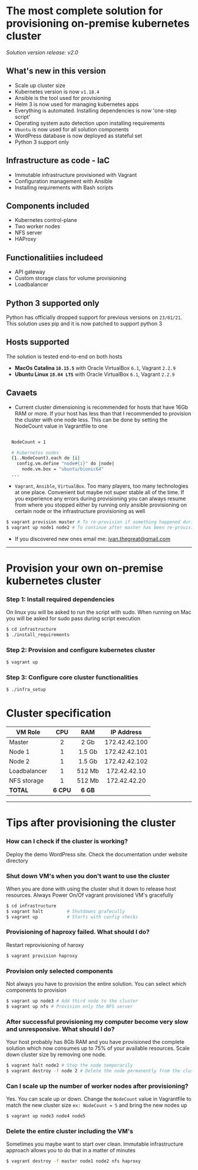 #  The most complete solution for provisioning on-premise kubernetes cluster
_Solution version release: v2.0_
## What's new in this version
- Scale up cluster size
- Kubernetes version is now `v1.18.4`
- Ansible is the tool used for provisioning
- Helm 3 is now used for managing kubernetes apps
- Everything is automated. Installing dependencies is now 'one-step script'
- Operating system auto detection upon installing requirements
- `Ubuntu` is now used for all solution components
- WordPress database is now deployed as stateful set
- Python 3 support only

## Infrastructure as code - IaC

- Immutable infrastructure provisioned with Vagrant
- Configuration management with Ansible
- Installing requirements with Bash scripts

## Components included
- Kubernetes control-plane
- Two worker nodes
- NFS server
- HAProxy

## Functionalitiies includeed
- API gateway
- Custom storage class for volume provisioning
- Loadbalancer

## Python 3 supported only
Python has officially dropped support for previous versions on `23/01/21`. This solution uses pip and it is now patched to support python 3

## Hosts supported
The solution is tested end-to-end on both hosts

- **MacOs Catalina `10.15.5`** with Oracle VirtualBox `6.1`, Vagrant `2.2.9`
- **Ubuntu Linux `18.04 LTS`** with Oracle VirtualBox `6.1`, Vagrant `2.2.9`

## Cavaets
- Current cluster dimensioning is recommended for hosts that have 16Gb RAM or more. If your host has less than that I recommended to provision the cluster with one node less. This can be done by setting the NodeCount value in Vagrantfile to one

```bash

  NodeCount = 1

  # Kubernetes nodes
  (1..NodeCount).each do |i|
    config.vm.define "node#{i}" do |node|
      node.vm.box = "ubuntu/bionic64"
  ...
```
- `Vagrant`, `Ansible`, `VirtualBox`. Too many players, too many technologies at one place. Convenient but maybe not super stable all of the time. If you experience any errors during provisioning you can always resume from where you stopped either by running only ansible provisioning on certain node or the infrastructure provisioning as well

```bash
$ vagrant provision master # To re-provision if something happened during ansible provisioning
$ vagrant up node1 node2 # To continue after master has been re-provisioned manually
```
- If you discovered new ones email me: ivan.thegreat@gmail.com

---

# Provision your own on-premise kubernetes cluster

### Step 1: Install required dependencies
On linux you will be asked to run the script with sudo. When running on Mac you will be asked for sudo pass during script execution
```bash
$ cd infrastructure
$ ./install_requirements
```

### Step 2: Provision and configure kubernetes cluster
```bash
$ vagrant up
```

### Step 3: Configure core cluster functionalities
```bash
$ ./infra_setup
```

# Cluster specification

| VM Role   |      CPU     |  RAM | IP Address
|--------|:-------------:|:------:|:----:|
| Master |  2 | 2 Gb | 172.42.42.100
| Node 1 |  1   | 1.5 Gb | 172.42.42.101
| Node 2 | 1 |    1.5 Gb | 172.42.42.102
| Loadbalancer | 1 | 512 Mb | 172.42.42.10
|NFS storage | 1 | 512 Mb| 172.42.42.20
| **TOTAL** | **6 CPU**| **6 GB**



---
# Tips after provisioning the cluster

### How can I check if the cluster is working?

Deploy the demo WordPress site. Check the documentation under website directory

### Shut down VM's when you don't want to use the cluster

When you are done with using the cluster shut it down to release host resources. Always Power On/Of vagrant provisioned VM's gracefully
```bash
$ cd infrastructure
$ vagrant halt         # Shutdowns grafecully
$ vagrant up           # Starts with config checks
```

### Provisioning of haproxy failed. What should I do?
Restart reprovisioning of haroxy
```bash
$ vagrant provision haproxy
```

### Provision only selected components
Not always you have to provision the entire solution. You can select which components to provision
```bash
$ vagrant up node3 # Add third node to the cluster
$ vagrant up nfs # Provision only the NFS server
```

### After successful provisioning my computer become very slow and unresponsive. What should I do?
Your host probably has 8Gb RAM and you have provisioned the complete solution which now consumes up to 75% of your available resources. Scale down cluster size by removing one node.
```bash
$ vagrant halt node2 # Stop the node temporarily
$ vagrant destroy -f node 2 # Delete the node permanently from the cluster
```

### Can I scale up the number of worker nodes after provisioning?
Yes. You can scale up or down. Change the `NodeCount` value in Vagrantfile to match the new cluster size `ex: NodeCount = 5` and bring the new nodes up
```bash
$ vagrant up node3 node4 node5
```
### Delete the entire cluster including the VM's
Sometimes you maybe want to start over clean. Immutable infrastructure approach allows you to do that in a matter of minutes
```bash
$ vagrant destroy -f master node1 node2 nfs haproxy
```
